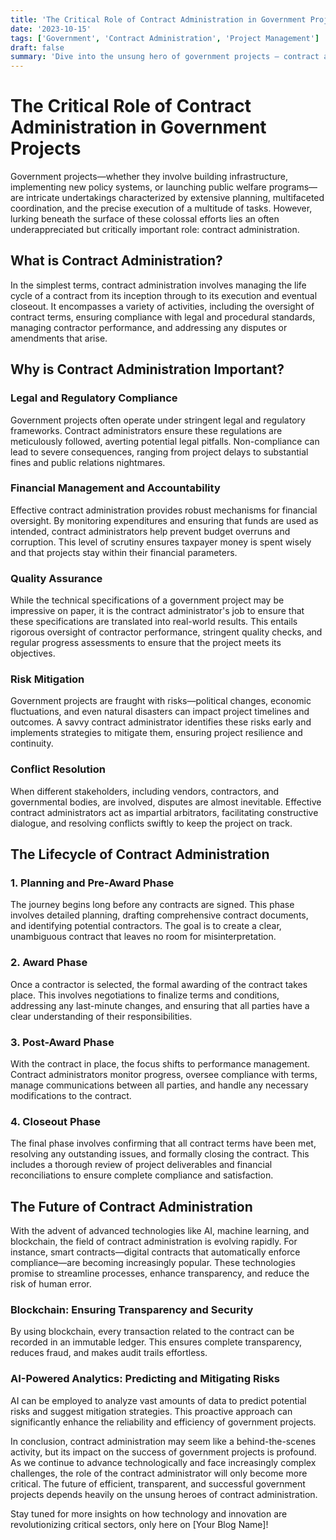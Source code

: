```yaml
---
title: 'The Critical Role of Contract Administration in Government Projects'
date: '2023-10-15'
tags: ['Government', 'Contract Administration', 'Project Management']
draft: false
summary: 'Dive into the unsung hero of government projects — contract administration, and discover why its pivotal for project success.'
---
```


# The Critical Role of Contract Administration in Government Projects

Government projects—whether they involve building infrastructure, implementing new policy systems, or launching public welfare programs—are intricate undertakings characterized by extensive planning, multifaceted coordination, and the precise execution of a multitude of tasks. However, lurking beneath the surface of these colossal efforts lies an often underappreciated but critically important role: contract administration.

## What is Contract Administration?

In the simplest terms, contract administration involves managing the life cycle of a contract from its inception through to its execution and eventual closeout. It encompasses a variety of activities, including the oversight of contract terms, ensuring compliance with legal and procedural standards, managing contractor performance, and addressing any disputes or amendments that arise.

## Why is Contract Administration Important?

### Legal and Regulatory Compliance

Government projects often operate under stringent legal and regulatory frameworks. Contract administrators ensure these regulations are meticulously followed, averting potential legal pitfalls. Non-compliance can lead to severe consequences, ranging from project delays to substantial fines and public relations nightmares.

### Financial Management and Accountability

Effective contract administration provides robust mechanisms for financial oversight. By monitoring expenditures and ensuring that funds are used as intended, contract administrators help prevent budget overruns and corruption. This level of scrutiny ensures taxpayer money is spent wisely and that projects stay within their financial parameters.

### Quality Assurance

While the technical specifications of a government project may be impressive on paper, it is the contract administrator's job to ensure that these specifications are translated into real-world results. This entails rigorous oversight of contractor performance, stringent quality checks, and regular progress assessments to ensure that the project meets its objectives.

### Risk Mitigation

Government projects are fraught with risks—political changes, economic fluctuations, and even natural disasters can impact project timelines and outcomes. A savvy contract administrator identifies these risks early and implements strategies to mitigate them, ensuring project resilience and continuity.

### Conflict Resolution

When different stakeholders, including vendors, contractors, and governmental bodies, are involved, disputes are almost inevitable. Effective contract administrators act as impartial arbitrators, facilitating constructive dialogue, and resolving conflicts swiftly to keep the project on track.

## The Lifecycle of Contract Administration

### 1. **Planning and Pre-Award Phase**

The journey begins long before any contracts are signed. This phase involves detailed planning, drafting comprehensive contract documents, and identifying potential contractors. The goal is to create a clear, unambiguous contract that leaves no room for misinterpretation.

### 2. **Award Phase**

Once a contractor is selected, the formal awarding of the contract takes place. This involves negotiations to finalize terms and conditions, addressing any last-minute changes, and ensuring that all parties have a clear understanding of their responsibilities.

### 3. **Post-Award Phase**

With the contract in place, the focus shifts to performance management. Contract administrators monitor progress, oversee compliance with terms, manage communications between all parties, and handle any necessary modifications to the contract.

### 4. **Closeout Phase**

The final phase involves confirming that all contract terms have been met, resolving any outstanding issues, and formally closing the contract. This includes a thorough review of project deliverables and financial reconciliations to ensure complete compliance and satisfaction.

## The Future of Contract Administration

With the advent of advanced technologies like AI, machine learning, and blockchain, the field of contract administration is evolving rapidly. For instance, smart contracts—digital contracts that automatically enforce compliance—are becoming increasingly popular. These technologies promise to streamline processes, enhance transparency, and reduce the risk of human error.

### Blockchain: Ensuring Transparency and Security

By using blockchain, every transaction related to the contract can be recorded in an immutable ledger. This ensures complete transparency, reduces fraud, and makes audit trails effortless.

### AI-Powered Analytics: Predicting and Mitigating Risks

AI can be employed to analyze vast amounts of data to predict potential risks and suggest mitigation strategies. This proactive approach can significantly enhance the reliability and efficiency of government projects.

In conclusion, contract administration may seem like a behind-the-scenes activity, but its impact on the success of government projects is profound. As we continue to advance technologically and face increasingly complex challenges, the role of the contract administrator will only become more critical. The future of efficient, transparent, and successful government projects depends heavily on the unsung heroes of contract administration.

Stay tuned for more insights on how technology and innovation are revolutionizing critical sectors, only here on [Your Blog Name]!